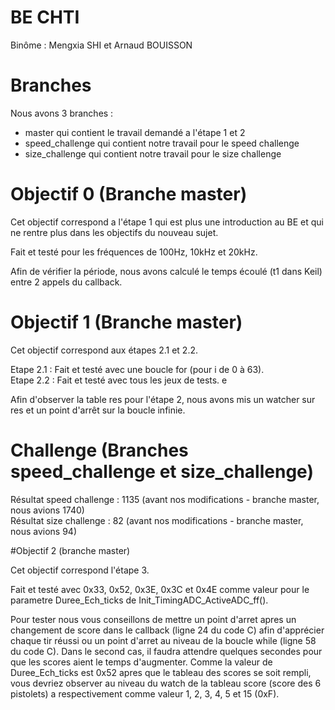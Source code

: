 # BE CHTI

Binôme : Mengxia SHI et Arnaud BOUISSON

# Branches

Nous avons 3 branches :
 - master qui contient le travail demandé a l'étape 1 et 2
 - speed_challenge qui contient notre travail pour le speed challenge
 - size_challenge qui contient notre travail pour le size challenge

# Objectif 0 (Branche master)

Cet objectif correspond a l'étape 1 qui est plus une introduction au BE et qui ne rentre plus dans les objectifs du nouveau sujet.

Fait et testé pour les fréquences de 100Hz, 10kHz et 20kHz.

Afin de vérifier la période, nous avons calculé le temps écoulé (t1 dans Keil) entre 2 appels du callback.  

# Objectif 1 (Branche master)

Cet objectif correspond aux étapes 2.1 et 2.2.

Etape 2.1 : Fait et testé avec une boucle for (pour i de 0 à 63).  
Etape 2.2 : Fait et testé avec tous les jeux de tests.  e

Afin d'observer la table res pour l'étape 2, nous avons mis un watcher sur res et un point d'arrêt sur la boucle infinie.  

# Challenge (Branches speed_challenge et size_challenge)

Résultat speed challenge : 1135 (avant nos modifications - branche master, nous avions 1740)  
Résultat size challenge : 82 (avant nos modifications - branche master, nous avions 94)  

#Objectif 2 (branche master)

Cet objectif correspond  l'étape 3.

Fait et testé avec 0x33, 0x52, 0x3E, 0x3C et 0x4E comme valeur pour le parametre Duree_Ech_ticks de Init_TimingADC_ActiveADC_ff().

Pour tester nous vous conseillons de mettre un point d'arret apres un changement de score dans le callback (ligne 24 du code C) afin d'apprécier chaque tir réussi ou un point d'arret au niveau de la boucle while (ligne 58 du code C). Dans le second cas, il faudra attendre quelques secondes pour que les scores aient le temps d'augmenter. Comme la valeur de Duree_Ech_ticks est 0x52 apres que le tableau des scores se soit rempli, vous devriez observer au niveau du watch de la tableau score (score des 6 pistolets) a respectivement comme valeur 1, 2, 3, 4, 5 et 15 (0xF).


